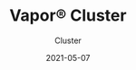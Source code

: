 ---
title: "Vapor® Cluster"
image_primary: "img/Arktura-Vapor-Cluster-NBC-Tower-Metropolis-Chicago-IL-WEB-4.jpg"
image_secondary: "img/Arktura-Vapor-Dense-Ceiling-Feature-Image-v5.png"
description: "With%20Cluster%2C%20we%u2019ve%20transformed%20perforated%20torsion%20spring%20panels%20into%20an%20elegant%20ceiling-scape.%20By%20staggering%20the%20location%20of%20the%20holes%2C%20we%u2019ve%20upgraded%20a%20standard%20grid%20into%20an%20eye-catching%20design%20that%20will%20get%20viewers%20talking.%20Choose%20from%20two%20levels%20of%20perforation%20density%3A%20Cluster%20Dense%20and%20Cluster%20Sparse.%20Cluster%20also%20works%20with%20both%20our%20optional%20integrated%20lighting%20and%20Soft%20Sound%AE%20acoustic%20backer%20to%20help%20you%20get%20the%20right%20aesthetic%20%u2014%20and%20sound%20%u2014%20for%20your%20design."
designer: "Arktura"
tags: 
  - "Acoustic"
  - "Ceiling Panels"
  - "Wall Panels"
  - "Lighting"
subtitle: "Cluster"
href: "https://arktura.com/product/vapor-cluster/"
category: "Acoustic"
manufacturer: "Arktura"
slug: "/manufacturers/arktura/acoustic/arktura-vapor-cluster"
date: "2021-05-07"
---